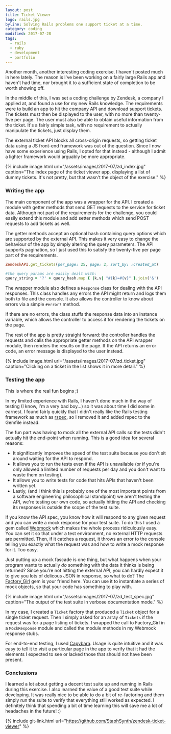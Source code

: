 ```yaml
---
layout: post
title: Ticket Viewer
logo: rails.jpg
byline: Solving Rails problems one support ticket at a time.
category: coding
modified: 2017-07-28
tags:
  - rails
  - ruby
  - development
  - portfolio
---
```


Another month, another interesting coding exercise. I haven't posted much in here lately. The reason is I've been working on a fairly large Rails app and haven't had time, nor brought it to a sufficient state of completion to be worth showing off.

In the middle of this, I was set a coding challenge by Zendesk, a company I applied at, and found a use for my new Rails knowledge. The requirements were to build an app to hit the company API and download support tickets. The tickets must then be displayed to the user, with no more than twenty-five per page. The user must also be able to obtain useful information from the ticket. It's a fairly simple task, with no requirement to actually manipulate the tickets, just display them.

The external ticket API blocks all cross-origin requests, so getting ticket data using a JS front-end framework was out of the question. Since I now have some experience using Rails, I opted for that instead - although I admit a lighter framework would arguably be more appropriate.

{% include image.html url="/assets/images/2017-07/zd_index.jpg" caption="The index page of the ticket viewer app, displaying a list of dummy tickets. It's not pretty, but that wasn't the object of the exercise." %}

### Writing the app

The main component of the app was a wrapper for the API. I created a module with getter methods that send GET requests to the service for ticket data. Although not part of the requirements for the challenge, you could easily extend this module and add setter methods which send POST requests to add tickets as well.

The getter methods accept an optional hash containing query options which are supported by the external API. This makes it very easy to change the behaviour of the app by simply altering the query parameters. The API supports pagination, so I just used this to satisfy the twenty-five per page part of the requirements.

```ruby
ZendeskAPI.get_tickets(per_page: 25, page: 2, sort_by: :created_at)

#the query params are easily dealt with:
query_string = '?' + query_hash.map { |k,v| "#{k}=#{v}" }.join('&')
```

The wrapper module also defines a `Response` class for dealing with the API responses. This class handles any errors the API might return and logs them both to file and the console. It also allows the controller to know about errors via a simple `#error?` method.

If there are no errors, the class stuffs the response data into an instance variable, which allows the controller to access it for rendering the tickets on the page.

The rest of the app is pretty straight forward: the controller handles the requests and calls the appropriate getter methods on the API wrapper module, then renders the results on the page. If the API returns an error code, an error message is displayed to the user instead.

{% include image.html url="/assets/images/2017-07/zd_ticket.jpg" caption="Clicking on a ticket in the list shows it in more detail." %}

### Testing the app

This is where the real fun begins ;)

In my limited experience with Rails, I haven't done much in the way of testing (I know, I'm a very bad boy...) so it was about time I did some in earnest. I found fairly quickly that I didn't really like the Rails testing framework as much as [rspec](http://rspec.info/), so I removed it and added rspec to the Gemfile instead.

The fun part was having to mock all the external API calls so the tests didn't actually hit the end-point when running. This is a good idea for several reasons:

* It significantly improves the speed of the test suite because you don't sit around waiting for the API to respond.
* It allows you to run the tests even if the API is unavailable (or if you're only allowed a limited number of requests per day and you don't want to waste them on testing).
* It allows you to write tests for code that hits APIs that haven't been written yet.
* Lastly, (and I think this is probably one of the most important points from a software engineering philosophical standpoint) we aren't testing the API, we're testing our own code, so actually hitting the API and checking its responses is outside the scope of the test suite.

If you know the API spec, you know how it will respond to any given request and you can write a mock response for your test suite. To do this I used a gem called [Webmock](https://github.com/bblimke/webmock) which makes the whole process ridiculously easy. You can set it so that under a test environment, no external HTTP requests are permitted. Then, if it catches a request, it throws an error to the console telling you exactly what the request was and how to write a mock response for it. Too easy.

Just putting up a mock fascade is one thing, but what happens when your program wants to actually _do_ something with the data it thinks is being returned? Since you're not hitting the external API, you can hardly expect it to give you lots of delicous JSON in response, so what to do? The [Factory_Girl](https://github.com/thoughtbot/factory_girl) gem is your friend here. You can use it to instantiate a series of mock objects, so that your code has something to play with.

{% include image.html url="/assets/images/2017-07/zd_test_spec.jpg" caption="The output of the test suite in verbose documentation mode." %}

In my case, I created a `Ticket` factory that produced a `Ticket` object for a single ticket request. Then I simply asked for an array of `Tickets` if the request was for a page listing of tickets. I wrapped the call to Factory_Girl in a `MockResponse` module and called the module methods in my Webmock response stubs.

For end-to-end testing, I used [Capybara](https://github.com/teamcapybara/capybara). Usage is quite intuitive and it was easy to tell it to visit a particular page in the app to verify that it had the elements I expected to see or lacked those that should not have been present.

### Conclusions

I learned a lot about getting a decent test suite up and running in Rails during this exercise. I also learned the value of a good test suite while developing. It was really nice to be able to do a bit of re-factoring and them simply run the suite to verify that everything still worked as expected. I definitely think that spending a bit of time learning this will save me a lot of headaches in the future! :)

{% include git-link.html url="https://github.com/StaphSynth/zendesk-ticket-viewer" %}
